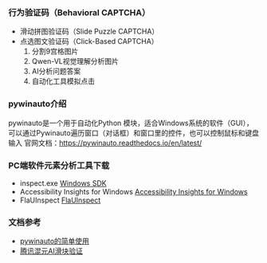 ### 行为验证码（Behavioral CAPTCHA）
- 滑动拼图验证码（Slide Puzzle CAPTCHA）
- 点选图文验证码（Click-Based CAPTCHA）
  1. 分割9宫格图片
  2. Qwen-VL视觉理解分析图片
  3. AI分析问题答案
  4. 自动化工具模拟点击


### pywinauto介绍
pywinauto是一个用于自动化Python 模块，适合Windows系统的软件（GUI），可以通过Pywinauto遍历窗口（对话框）和窗口里的控件，也可以控制鼠标和键盘输入
官网文档：https://pywinauto.readthedocs.io/en/latest/

### PC端软件元素分析工具下载
- inspect.exe
[Windows SDK](https://developer.microsoft.com/en-us/windows/downloads/windows-sdk/)
- Accessibility Insights for Windows
[Accessibility Insights for Windows](https://accessibilityinsights.io/downloads/)
- FlaUInspect
[FlaUInspect](https://github.com/FlaUI/FlaUInspect)


### 文档参考
- [pywinauto的简单使用](https://blog.csdn.net/qq_39147299/article/details/132409817)
- [腾讯混元AI滑块验证](https://github.com/sunliguo2020/learning-python/blob/563ec9712a03c16a88fdfcaa6914911a4bc2be3c/%E7%88%AC%E8%99%AB/%E6%A1%88%E4%BE%8B/%E8%85%BE%E8%AE%AF%E6%BB%91%E5%9D%97/discriminate.py)